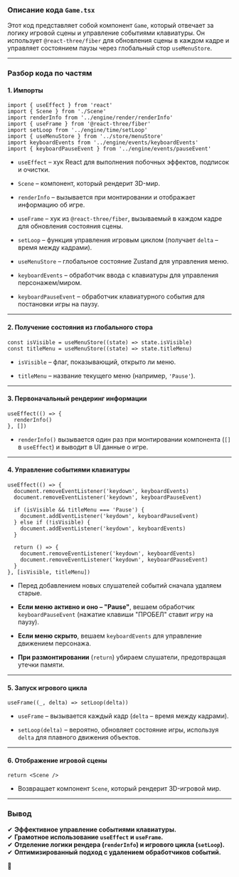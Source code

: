 ### **Описание кода `Game.tsx`**

Этот код представляет собой компонент `Game`, который отвечает за логику игровой сцены и управление событиями клавиатуры. Он использует `@react-three/fiber` для обновления сцены в каждом кадре и управляет состоянием паузы через глобальный стор `useMenuStore`.

---

### **Разбор кода по частям**

#### **1. Импорты**

```tsx
import { useEffect } from 'react'
import { Scene } from './Scene'
import renderInfo from '../engine/render/renderInfo'
import { useFrame } from '@react-three/fiber'
import setLoop from '../engine/time/setLoop'
import { useMenuStore } from '../store/menuStore'
import keyboardEvents from '../engine/events/keyboardEvents'
import { keyboardPauseEvent } from '../engine/events/pauseEvent'
```

- `useEffect` – хук React для выполнения побочных эффектов, подписок и очистки.
    
- `Scene` – компонент, который рендерит 3D-мир.
    
- `renderInfo` – вызывается при монтировании и отображает информацию об игре.
    
- `useFrame` – хук из `@react-three/fiber`, вызываемый в каждом кадре для обновления состояния сцены.
    
- `setLoop` – функция управления игровым циклом (получает `delta` – время между кадрами).
    
- `useMenuStore` – глобальное состояние Zustand для управления меню.
    
- `keyboardEvents` – обработчик ввода с клавиатуры для управления персонажем/миром.
    
- `keyboardPauseEvent` – обработчик клавиатурного события для постановки игры на паузу.
    

---

#### **2. Получение состояния из глобального стора**

```tsx
const isVisible = useMenuStore((state) => state.isVisible)
const titleMenu = useMenuStore((state) => state.titleMenu)
```

- `isVisible` – флаг, показывающий, открыто ли меню.
    
- `titleMenu` – название текущего меню (например, `'Pause'`).
    

---

#### **3. Первоначальный рендеринг информации**

```tsx
useEffect(() => {
  renderInfo()
}, [])
```

- `renderInfo()` вызывается один раз при монтировании компонента (`[]` в `useEffect`) и выводит в UI данные о игре.
    

---

#### **4. Управление событиями клавиатуры**

```tsx
useEffect(() => {
  document.removeEventListener('keydown', keyboardEvents)
  document.removeEventListener('keydown', keyboardPauseEvent)

  if (isVisible && titleMenu === 'Pause') {
    document.addEventListener('keydown', keyboardPauseEvent)
  } else if (!isVisible) {
    document.addEventListener('keydown', keyboardEvents)
  }

  return () => {
    document.removeEventListener('keydown', keyboardEvents)
    document.removeEventListener('keydown', keyboardPauseEvent)
  }
}, [isVisible, titleMenu])
```

- Перед добавлением новых слушателей событий сначала удаляем старые.
    
- **Если меню активно и оно – "Pause"**, вешаем обработчик `keyboardPauseEvent` (нажатие клавиши "ПРОБЕЛ" ставит игру на паузу).
    
- **Если меню скрыто**, вешаем `keyboardEvents` для управление движением персонажа.
    
- **При размонтировании** (`return`) убираем слушатели, предотвращая утечки памяти.
    

---

#### **5. Запуск игрового цикла**

```tsx
useFrame((_, delta) => setLoop(delta))
```

- `useFrame` – вызывается каждый кадр (`delta` – время между кадрами).
    
- `setLoop(delta)` – вероятно, обновляет состояние игры, используя `delta` для плавного движения объектов.
    

---

#### **6. Отображение игровой сцены**

```tsx
return <Scene />
```

- Возвращает компонент `Scene`, который рендерит 3D-игровой мир.
    

---

### **Вывод**

✔ **Эффективное управление событиями клавиатуры.**  
✔ **Грамотное использование `useEffect` и `useFrame`.**  
✔ **Отделение логики рендера (`renderInfo`) и игрового цикла (`setLoop`).**  
✔ **Оптимизированный подход с удалением обработчиков событий.**

🚀